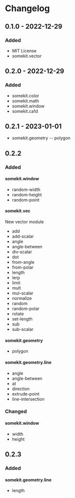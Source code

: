 # Changelog

## 0.1.0 - 2022-12-29

### Added

- MIT License
- somekit.vector

## 0.2.0 - 2022-12-29

### Added

- somekit.color
- somekit.math
- somekit.window
- somekit.ca1d

## 0.2.1 - 2023-01-01
- somekit.geometry
-- polygon

## 0.2.2
### Added
#### somekit.window
- random-width
- random-height
- random-point

#### somekit.vec
New vector module
- add
- add-scalar
- angle
- angle-between
- div-scalar
- dot
- from-angle
- from-polar
- length
- lerp
- limit
- mult
- mul-scalar
- normalize
- random
- random-polar
- rotate
- set-length
- sub
- sub-scalar

#### somekit.geometry
- polygon

#### somekit.geometry.line
- angle
- angle-between
- at
- direction
- extrude-point
- line-intersection


### Changed
#### somekit.window
- width
- height

## 0.2.3 
### Added
#### somekit.geometry.line
- length
